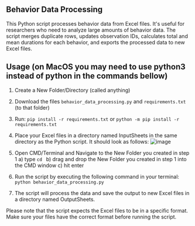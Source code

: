 ## Behavior Data Processing

This Python script processes behavior data from Excel files. It's useful for researchers who need to analyze large amounts of behavior data. The script merges duplicate rows, updates observation IDs, calculates total and mean durations for each behavior, and exports the processed data to new Excel files.

## Usage (on MacOS you may need to use python3 instead of python in the commands bellow)

1. Create a New Folder/Directory (called anything)
2. Download the files `behavior_data_processing.py` and `requirements.txt` (to that folder)
3. Run:
 `pip install -r requirements.txt` or `python -m pip install -r requirements.txt`
4. Place your Excel files in a directory named InputSheets in the same directory as the Python script. It should look as follows:
![image](https://github.com/rhysbw/DataProcessing/assets/93877064/87a565aa-5dae-462a-a81e-c36285216ee8)

5.  Open CMD/Terminal and Navigate to the New Folder you created in step 1
    a) type `cd `
    b) drag and drop the New Folder you created in step 1 into the CMD window
    c) hit enter
6.  Run the script by executing the following command in your terminal:
`python behavior_data_processing.py`
7. The script will process the data and save the output to new Excel files in a directory named OutputSheets.

Please note that the script expects the Excel files to be in a specific format. Make sure your files have the correct format before running the script.

